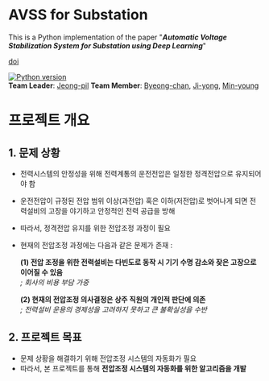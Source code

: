 # AVSS for Substation
This is a Python implementation of the paper "***Automatic Voltage Stabilization System for Substation using Deep Learning***"<br>

[doi](https://doi.org/10.2298/CSIS220509050M)

[![Python version](https://img.shields.io/badge/python-3.8.0-brightgreen.svg)](https://www.python.org)   
**Team Leader**: [Jeong-pil](https://github.com/jeong-pil)
**Team Member**: [Byeong-chan](https://github.com/oxox97), [Ji-yong](https://github.com/moonjiyong), [Min-young](https://github.com/Son0930)

# 프로젝트 개요
## 1. 문제 상황
- 전력시스템의 안정성을 위해 전력계통의 운전전압은 일정한 정격전압으로 유지되어야 함
- 운전전압이 규정된 전압 범위 이상(과전압) 혹은 이하(저전압)로 벗어나게 되면 전력설비의 고장을 야기하고 안정적인 전력 공급을 방해
- 따라서, 정격전압 유지를 위한 전압조정 과정이 필요
- 현재의 전압조정 과정에는 다음과 같은 문제가 존재 :  

    **(1) 전압 조정을 위한 전력설비는 다빈도로 동작 시 기기 수명 감소와 잦은 고장으로 이어질 수 있음**   
          *; 회사의 비용 부담 가중*    
    
    **(2) 현재의 전압조정 의사결정은 상주 직원의 개인적 판단에 의존**       
          *; 전력설비 운용의 경제성을 고려하지 못하고 큰 불확실성을 수반*    
    

## 2. 프로젝트 목표
- 문제 상황을 해결하기 위해 전압조정 시스템의 자동화가 필요
- 따라서, 본 프로젝트를 통해 **전압조정 시스템의 자동화를 위한 알고리즘을 개발**
